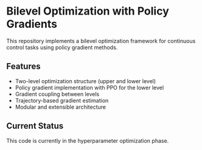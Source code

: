 # Bilevel Optimization with Policy Gradients

This repository implements a bilevel optimization framework for continuous control tasks using policy gradient methods.

## Features

- Two-level optimization structure (upper and lower level)
- Policy gradient implementation with PPO for the lower level
- Gradient coupling between levels
- Trajectory-based gradient estimation
- Modular and extensible architecture

## Current Status
This code is currently in the hyperparameter optimization phase.
